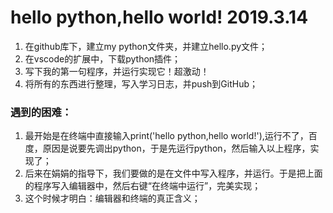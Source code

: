 # hello python,hello world! 2019.3.14 
1. 在github库下，建立my python文件夹，并建立hello.py文件；  
2. 在vscode的扩展中，下载python插件；
3. 写下我的第一句程序，并运行实现它！超激动！
4. 将所有的东西进行整理，写入学习日志，并push到GitHub；  

### 遇到的困难：  
1. 最开始是在终端中直接输入print('hello python,hello world!'),运行不了，百度，原因是说要先调出python，于是先运行python，然后输入以上程序，实现了；  
2. 后来在娟娟的指导下，我们要做的是在文件中写入程序，并运行。于是把上面的程序写入编辑器中，然后右键“在终端中运行”，完美实现；  
3. 这个时候才明白：编辑器和终端的真正含义；   
